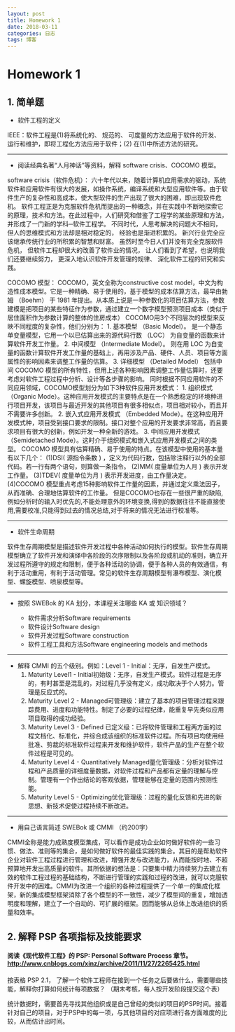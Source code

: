 ```yaml
---
layout: post
title: Homework 1
date: 2018-03-11
categories: 日志
tags: 博客
---
```


# Homework 1

## 1. 简单题

- 软件工程的定义

IEEE：软件工程是(1)将系统化的、 规范的、 可度量的方法应用于软件的开发、 运行和维护，即将工程化方法应用于软件；(2) 在(1)中所述方法的研究。

-----------------

- 阅读经典名著“人月神话”等资料，解释 software crisis、COCOMO 模型。

software crisis（软件危机）：
六十年代以来，随着计算机应用需求的驱动，系统软件和应用软件有很大的发展，如操作系统，编译系统和大型应用软件等。由于软件生产的复杂性和高成本，使大型软件的生产出现了很大的困难，即出现软件危机。 
软件工程正是为克服软件危机而提出的一种概念，并在实践中不断地探索它的原理，技术和方法。在此过程中，人们研究和借鉴了工程学的某些原理和方法，并形成了一门新的学科─软件工程学。 不同时代，人思考解决的问题大不相同， 但人的思维模式和方法却是相对稳定的， 经验也是渐进积累的。 新兴行业完全应该继承传统行业的所积累的智慧和财富。
虽然时至今日人们并没有完全克服软件危机， 但软件工程却很大的改善了软件业的情况， 让人们看到了希望，也说明我们还要继续努力， 更深入地认识软件开发管理的规律、 深化软件工程的研究和实践。

COCOMO 模型：
COCOMO，英文全称为constructive cost model，中文为构造性成本模型。它是一种精确、易于使用的，基于模型的成本估算方法，最早由勃姆 （Boehm） 于 1981 年提出。从本质上说是一种参数化的项目估算方法，参数建模是把项目的某些特征作为参数，通过建立一个数字模型预测项目成本（类似于居住面积作为参数计算的整体的住房成本） 
COCOMO用3个不同层次的模型来反映不同程度的复杂性，他们分别为： 
    1. 基本模型 （Basic Model）。 是一个静态单变量模型，它用一个以已估算出来的源代码行数 （LOC） 为自变量的函数来计算软件开发工作量。 
    2. 中间模型 （Intermediate Model）。 则在用 LOC 为自变量的函数计算软件开发工作量的基础上，再用涉及产品、硬件、人员、项目等方面属性的影响因素来调整工作量的估算。 
    3. 详细模型 （Detailed Model） 包括中间 COCOMO 模型的所有特性，但用上述各种影响因素调整工作量估算时，还要考虑对软件工程过程中分析、设计等各步骤的影响。 
同时根据不同应用软件的不同应用领域，COCOMO模型划分为如下3种软件应用开发模式： 
    1. 组织模式（Organic Mode）。这种应用开发模式的主要特点是在一个熟悉稳定的环境种进行项目开发，该项目与最近开发的其他项目有很多相似点，项目相对较小，而且并不需要许多创新。 
    2. 嵌入式应用开发模式 （Embedded Mode）。在这种应用开发模式种，项目受到接口要求的限制。接口对整个应用的开发要求非常高，而且要求项目有很大的创新，例如开发一种全新的游戏。 
    3. 中间应用开发模式 （Semidetached Mode）。这时介于组织模式和嵌入式应用开发模式之间的类型。 
COCOMO 模型具有估算精确、易于使用的特点。在该模型中使用的基本量有以下几个： (1)DSI( 源指令条数 ) ，定义为代码行数，包括除注释行以外的全部代码。若一行有两个语句，则算做一条指令。 (2)MM( 度量单位为人月 ) 表示开发工作量。 (3)TDEV( 度量单位为月 ) 表示开发进度，由工作量决定。 (4)COCOMO 模型重点考虑15种影响软件工作量的因素，并通过定义乘法因子，从而准确、合理地估算软件的工作量。 
但是COCOMO也存在一些很严重的缺陷,例如分析时的输入时优先的,不能处理意外的环境变换,得到的数据往往不能直接使用,需要校准,只能得到过去的情况总结,对于将来的情况无法进行校准等。

----------------

- 软件生命周期

软件生存周期模型是描述软件开发过程中各种活动如何执行的模型。软件生存周期模型确立了软件开发和演绎中各阶段的次序限制以及各阶段或机动的准则，确立开发过程所遵守的规定和限制，便于各种活动的协调，便于各种人员的有效通信，有利于活动重用，有利于活动管理。常见的软件生存周期模型有瀑布模型、演化模型、螺旋模型、喷泉模型等。

---------------

- 按照 SWEBok 的 KA 划分，本课程关注哪些 KA 或 知识领域？

    - 软件需求分析Software requirements
    - 软件设计Software design
    - 软件开发过程Software construction
    - 软件工程工具和方法Software engineering models and methods

--------------

- 解释 CMMI 的五个级别。例如：Level 1 - Initial：无序，自发生产模式。
    1. Maturity Level1 - Initial初始级：无序，自发生产模式。软件过程是无序的，有时甚至是混乱的，对过程几乎没有定义，成功取决于个人努力。管理是反应式的。
    2. Maturity Level 2 - Managed可管理级：建立了基本的项目管理过程来跟踪费用、进度和功能特性。制定了必要的过程纪律，能重复早先类似应用项目取得的成功经验。
    3. Maturity Level 3 - Defined 已定义级：已将软件管理和工程两方面的过程文档化、标准化，并综合成该组织的标准软件过程。所有项目均使用经批准、剪裁的标准软件过程来开发和维护软件，软件产品的生产在整个软件过程是可见的。
    4. Maturity Level 4 - Quantitatively Managed量化管理级：分析对软件过程和产品质量的详细度量数据，对软件过程和产品都有定量的理解与控制。管理有一个作出结论的客观依据，管理能够在定量的范围内预测性能。
    5. Maturity Level 5 - Optimizing优化管理级：过程的量化反馈和先进的新思想、新技术促使过程持续不断改进。

---------------

- 用自己语言简述 SWEBok 或 CMMI （约200字）

CMMI全称是能力成熟度模型集成，可以看作是成功企业如何做好软件的一些习惯、做法、准则等的集合，是如何做好软件的最佳实践的集合。其目的是帮助软件企业对软件工程过程进行管理和改进，增强开发与改进能力，从而能按时地、不超预算地开发出高质量的软件。其所依据的想法是：只要集中精力持续努力去建立有效的软件工程过程的基础结构，不断进行管理的实践和过程的改进，就可以克服软件开发中的困难。CMMI为改进一个组织的各种过程提供了一个单一的集成化框架，新的集成模型框架消除了各个模型的不一致性，减少了模型间的重复，增加透明度和理解，建立了一个自动的、可扩展的框架。因而能够从总体上改进组织的质量和效率。

## 2. 解释 PSP 各项指标及技能要求
#### 阅读《现代软件工程》的 PSP: Personal Software Process 章节。 http://www.cnblogs.com/xinz/archive/2011/11/27/2265425.html
按表格 PSP 2.1， 了解一个软件工程师在接到一个任务之后要做什么，需要哪些技能，解释你打算如何统计每项数据？ （期末考核，每人按开发阶段提交这个表）

统计数据时，需要首先寻找其他组织或是自己曾经的类似的项目的PSP时间。接着针对自己的项目，对于PSP中的每一项，与其他项目的对应项进行各方面难度的比较，从而估计出时间。
